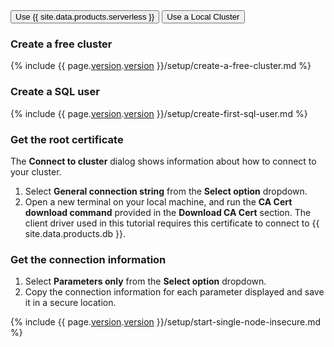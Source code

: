 
<div class="filters clearfix">
  <button class="filter-button page-level" data-scope="cockroachcloud">Use {{ site.data.products.serverless }}</button>
  <button class="filter-button page-level" data-scope="local">Use a Local Cluster</button>
</div>

<section class="filter-content" markdown="1" data-scope="cockroachcloud">

### Create a free cluster

{% include {{ page.[version](cluster-settings.html#setting-version).[version](cluster-settings.html#setting-version) }}/setup/create-a-free-cluster.md %}

### Create a SQL user

{% include {{ page.[version](cluster-settings.html#setting-version).[version](cluster-settings.html#setting-version) }}/setup/create-first-sql-user.md %}

### Get the root certificate

The **Connect to cluster** dialog shows information about how to connect to your cluster.

1. Select **General connection string** from the **Select option** dropdown.
1. Open a new terminal on your local machine, and run the **CA Cert download command** provided in the **Download CA Cert** section. The client driver used in this tutorial requires this certificate to connect to {{ site.data.products.db }}.

### Get the connection information

1. Select **Parameters only** from the **Select option** dropdown.
1. Copy the connection information for each parameter displayed and save it in a secure location.

</section>

<section class="filter-content" markdown="1" data-scope="local">

{% include {{ page.[version](cluster-settings.html#setting-version).[version](cluster-settings.html#setting-version) }}/setup/start-single-node-insecure.md %}

</section>
